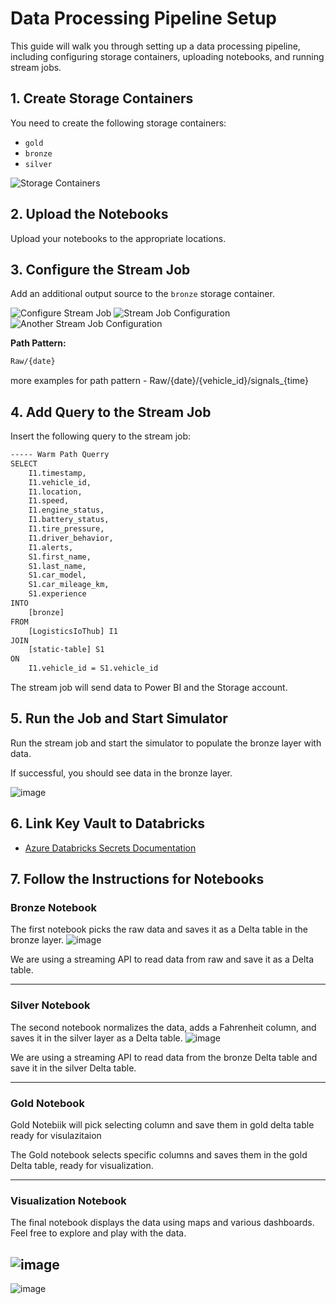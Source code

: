 # Data Processing Pipeline Setup

This guide will walk you through setting up a data processing pipeline, including configuring storage containers, uploading notebooks, and running stream jobs. 

## 1. Create Storage Containers

You need to create the following storage containers:
- `gold`
- `bronze`
- `silver`

![Storage Containers](https://github.com/user-attachments/assets/90bee268-e22b-4740-a6ed-c0749216ad24)

## 2. Upload the Notebooks

Upload your notebooks to the appropriate locations. 

## 3. Configure the Stream Job

Add an additional output source to the `bronze` storage container.

![Configure Stream Job](https://github.com/user-attachments/assets/057cd00a-9cb8-493c-9181-c8191d321361)
![Stream Job Configuration](https://github.com/user-attachments/assets/620bd81c-49a9-410f-acd6-477a8092c53b)
![Another Stream Job Configuration](https://github.com/user-attachments/assets/988562d7-e931-47d2-8adf-26d1291bf440)

**Path Pattern:**
```sh
Raw/{date}
```
more examples for path pattern - Raw/{date}/{vehicle_id}/signals_{time}

## 4. Add Query to the Stream Job

Insert the following query to the stream job:

```sh
----- Warm Path Querry
SELECT
    I1.timestamp,
    I1.vehicle_id,
    I1.location,
    I1.speed,
    I1.engine_status,
    I1.battery_status,
    I1.tire_pressure,
    I1.driver_behavior,
    I1.alerts,
    S1.first_name,
    S1.last_name,
    S1.car_model,
    S1.car_mileage_km,
    S1.experience
INTO
    [bronze]
FROM
    [LogisticsIoThub] I1
JOIN
    [static-table] S1
ON
    I1.vehicle_id = S1.vehicle_id

```

The stream job will send data to Power BI and the Storage account.

## 5. Run the Job and Start Simulator

Run the stream job and start the simulator to populate the bronze layer with data.

If successful, you should see data in the bronze layer.

![image](https://github.com/user-attachments/assets/f2096d0e-0280-4f1d-a91a-21a275427bfb)


## 6. Link Key Vault to Databricks

- [Azure Databricks Secrets Documentation](https://learn.microsoft.com/en-us/azure/databricks/security/secrets/secret-scopes)

## 7. Follow the Instructions for Notebooks

### Bronze Notebook

The first notebook picks the raw data and saves it as a Delta table in the bronze layer.
![image](https://github.com/user-attachments/assets/f39ba894-b565-452e-abc9-03a02188d77c)


We are using a streaming API to read data from raw and save it as a Delta table.

-----------------------------------------------------------------------------------------------
### Silver Notebook

The second notebook normalizes the data, adds a Fahrenheit column, and saves it in the silver layer as a Delta table.
![image](https://github.com/user-attachments/assets/e283beab-b5ca-45df-8a8b-a279c6e4df0e)

We are using a streaming API to read data from the bronze Delta table and save it in the silver Delta table.

-----------------------------------------------------------------------------------------------------------

### Gold Notebook

Gold Notebiik will pick selecting column and save them in gold delta table ready for visulazitaion 

The Gold notebook selects specific columns and saves them in the gold Delta table, ready for visualization.

------------------------------------------------------------------

### Visualization Notebook

The final notebook displays the data using maps and various dashboards. Feel free to explore and play with the data.

![image](https://github.com/user-attachments/assets/45692177-966c-4beb-b849-87ff24f75a25)
-------------------------------------------------------------------------------------------------------


![image](https://github.com/user-attachments/assets/51661724-6576-4af9-ab9b-f7dd5483d208)


